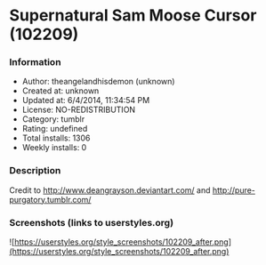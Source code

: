# Supernatural Sam Moose Cursor (102209)

### Information
- Author: theangelandhisdemon (unknown)
- Created at: unknown
- Updated at: 6/4/2014, 11:34:54 PM
- License: NO-REDISTRIBUTION
- Category: tumblr
- Rating: undefined
- Total installs: 1306
- Weekly installs: 0


### Description
Credit to http://www.deangrayson.deviantart.com/ and http://pure-purgatory.tumblr.com/


### Screenshots (links to userstyles.org)
![https://userstyles.org/style_screenshots/102209_after.png](https://userstyles.org/style_screenshots/102209_after.png)


